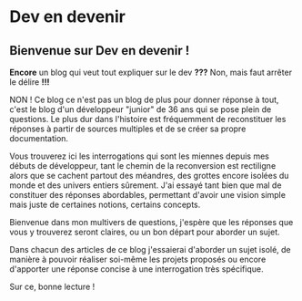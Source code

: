 # Dev en devenir

## Bienvenue sur Dev en devenir !

**Encore** un blog qui veut tout expliquer sur le dev **???** Non, mais faut arrêter le délire **!!!**

NON ! Ce blog ce n'est pas un blog de plus pour donner réponse à tout, c'est le blog d'un développeur "junior" de 36 ans qui se pose plein de questions.
Le plus dur dans l'histoire est fréquemment de reconstituer les réponses à partir de sources multiples et de se créer sa propre documentation.

Vous trouverez ici les interrogations qui sont les miennes depuis mes débuts de développeur, tant le chemin de la reconversion est rectiligne alors que se cachent partout des méandres, des grottes encore isolées du monde et des univers entiers sûrement.
J'ai essayé tant bien que mal de constituer des réponses abordables, permettant d'avoir une vision simple mais juste de certaines notions, certains concepts.

Bienvenue dans mon multivers de questions, j'espère que les réponses que vous y trouverez seront claires, ou un bon départ pour aborder un sujet.

Dans chacun des articles de ce blog j'essaierai d'aborder un sujet isolé, de manière à pouvoir réaliser soi-même les projets proposés ou encore d'apporter une réponse concise à une interrogation très spécifique.

Sur ce, bonne lecture !
